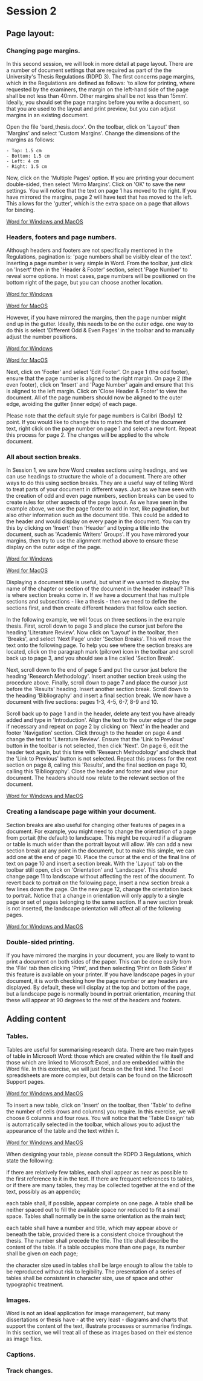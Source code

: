 # Session 2
## Page layout:

### Changing page margins.
In this second session, we will look in more detail at page layout. There are a number of document settings that are required as part of the the University's Thesis Regulations (RDPD 3). The first concerns page margins, which in the Regulations are defined as follows: 'to allow for printing, where requested by the examiners, the margin on the left-hand side of the page shall be not less than 40mm. Other margins shall be not less than 15mm'. Ideally, you should set the page margins before you write a document, so that you are used to the layout and print preview, but you can adjust margins in an existing document.

Open the file 'bard_thesis.docx'. On the toolbar, click on 'Layout' then 'Margins' and select 'Custom Margins'. Change the dimensions of the margins as follows:

```
- Top: 1.5 cm
- Bottom: 1.5 cm
- Left: 4 cm
- Right: 1.5 cm
```

Now, click on the 'Multiple Pages' option. If you are printing your document double-sided, then select 'Mirro Margins'. Click on 'OK' to save the new settings. You will notice that the text on page 1 has moved to the right. If you have mirrored the margins, page 2 will have text that has moved to the left. This allows for the 'gutter', which is the extra space on a page that allows for binding.

[Word for Windows and MacOS](https://support.microsoft.com/en-us/office/change-the-margins-in-your-word-document-c95c1ea1-70b1-4dde-a1da-f5aa2042c829)

### Headers, footers and page numbers.
Although headers and footers are not specifically mentioned in the Regulations, pagination is: 'page numbers shall be visibly clear of the text'. Inserting a page number is very simple in Word. From the toolbar, just click on 'Insert' then in the 'Header & Footer' section, select 'Page Number' to reveal some options. In most cases, page numbers will be positioned on the bottom right of the page, but you can choose another location.

[Word for Windows](https://support.microsoft.com/en-us/office/insert-page-numbers-9f366518-0500-4b45-903d-987d3827c007#ID0EDBD=Windows)

[Word for MacOS](https://support.microsoft.com/en-us/office/insert-page-numbers-9f366518-0500-4b45-903d-987d3827c007#ID0EDBD=macOS)

However, if you have mirrored the margins, then the page number might end up in the gutter. Ideally, this needs to be on the outer edge. one way to do this is select 'Different Odd & Even Pages' in the toolbar and to manually adjust the number positions.

[Word for Windows](https://support.microsoft.com/en-us/office/create-different-headers-or-footers-for-odd-and-even-pages-c1b99d1a-38b1-40ff-8338-4897b89be2ef)

[Word for MacOS](https://support.microsoft.com/en-us/office/create-different-headers-or-footers-for-odd-and-even-pages-c1b99d1a-38b1-40ff-8338-4897b89be2ef#ID0EDBD=macOS)

Next, click on 'Footer' and select 'Edit Footer'. On page 1 (the odd footer), ensure that the page number is aligned to the right margin. On page 2 (the even footer), click on 'Insert' and  'Page Number' again and ensure that this is aligned to the left margin. Click on 'Close Header & Footer' to view the document. All of the page numbers should now be aligned to the outer edge, avoiding the gutter (inner edge) of each page.

Please note that the default style for page numbers is Calibri (Body) 12 point. If you would like to change this to match the font of the document text, right click on the page number on page 1 and select a new font. Repeat this process for page 2. The changes will be applied to the whole document. 

### All about section breaks.
In Session 1, we saw how Word creates sections using headings, and we can use headings to structure the whole of a document. There are other ways to do this using section breaks. They are a useful way of telling Word to treat parts of your document in different ways. Just as we have seen with the creation of odd and even page numbers, section breaks can be used to create rules for other aspects of the page layout. As we have seen in the example above, we use the page footer to add in text, like pagination, but also other information such as the document title. This could be added to the header and would display on every page in the document. You can try this by clicking on 'Insert' then 'Header' and typing a title into the document, such as 'Academic Writers' Groups'. If you have mirrored your margins, then try to use the alignment method above to ensure these display on the outer edge of the page.

[Word for Windows](https://support.microsoft.com/en-us/office/insert-a-header-or-footer-b87ee4df-abc1-41f8-995b-b39f6d99c7ed)

[Word for MacOS](https://support.microsoft.com/en-us/office/insert-a-header-or-footer-b87ee4df-abc1-41f8-995b-b39f6d99c7ed#ID0EDBD=macOS)

Displaying a document title is useful, but what if we wanted to display the name of the chapter or section of the document in the header instead? This is where section breaks come in. If we have a document that has multiple sections and subsections - like a thesis - then we need to define the sections first, and then create different headers that follow each section.

In the following example, we will focus on three sections in the example thesis. First, scroll down to page 3 and place the cursor just before the heading 'Literature Review'. Now click on 'Layout' in the toolbar, then 'Breaks', and select 'Next Page' under 'Section Breaks'. This will move the text onto the following page. To help you see where the section breaks are located, click on the paragraph mark (pilcrow) icon in the toolbar and scroll back up to page 3, and you should see a line called 'Section Break'.

Next, scroll down to the end of page 5 and put the cursor just before the heading 'Research Methodology'. Insert another section break using the procedure above. Finally, scroll down to page 7 and place the cursor just before the 'Results' heading. Insert another section break. Scroll down to the heading 'Bibliography' and insert a final section break. We now have a document with five sections: pages 1-3, 4-5, 6-7, 8-9 and 10.

Scroll back up to page 1 and in the header, delete any text you have already added and type in 'Introduction'. Align the text to the outer edge of the page if necessary and repeat on page 2 by clicking on 'Next' in the header and footer 'Navigation' section. Click through to the header on page 4 and change the text to 'Literature Review'. Ensure that the 'Link to Previous' button in the toolbar is not selected, then click 'Next'. On page 6, edit the header text again, but this time with 'Research Methodology' and check that the 'Link to Previous' button is not selected. Repeat this process for the next section on page 8, calling this 'Results', and the final section on page 10, calling this 'Bibliography'. Close the header and footer and view your document. The headers should now relate to the relevant section of the document.

[Word for Windows and MacOS](https://support.microsoft.com/en-us/office/configure-headers-and-footers-for-different-sections-of-a-document-94332643-a6e9-46aa-ab29-064f1d356db6)

### Creating a landscape page within your document.
Section breaks are also useful for changing other features of pages in a document. For example, you might need to change the orientation of a page from portait (the default) to landscape. This might be required if a diagram or table is much wider than the portrait layout will allow. We can add a new section break at any point in the document, but to make this simple, we can add one at the end of page 10. Place the cursor at the end of the final line of text on page 10 and insert a section break. With the 'Layout' tab on the toolbar still open, click on 'Orientation' and 'Landscape'. This should change page 11 to landscape without affecting the rest of the document. To revert back to portrait on the following page, insert a new section break a few lines down the page. On the new page 12, change the orientation back to portrait. Notice that a change in orientation will only apply to a single page or set of pages belonging to the same section. If a new section break is not inserted, the landscape orientation will affect all of the following pages.

[Word for Windows and MacOS](https://support.microsoft.com/en-us/office/use-section-breaks-to-change-the-layout-or-formatting-in-one-section-of-your-document-4cdfa638-3ea9-434a-8034-bf1e4274c450)

### Double-sided printing.
If you have mirrored the margins in your document, you are likely to want to print a document on both sides of the paper. This can be done easily from the 'File' tab then clicking 'Print', and then selecting 'Print on Both Sides' if this feature is available on your printer. If you have landscape pages in your document, it is worth checking how the page number or any headers are displayed. By default, these will display at the top and bottom of the page, but a landscape page is normally bound in portrait orientation, meaning that these will appear at 90 degrees to the rest of the headers and footers.

## Adding content
### Tables.
Tables are useful for summarising research data. There are two main types of table in Microsoft Word: those which are created within the file itself and those which are linked to Microsoft Excel, and are embedded within the Word file. In this exercise, we will just focus on the first kind. The Excel spreadsheets are more complex, but details can be found on the Microsoft Support pages.

[Word for Windows and MacOS](https://support.microsoft.com/en-us/office/insert-a-chart-from-an-excel-spreadsheet-into-word-0b4d40a5-3544-4dcd-b28f-ba82a9b9f1e1)

To insert a new table, click on 'Insert' on the toolbar, then 'Table' to define the number of cells (rows and columns) you require. In this exercise, we will choose 6 columns and four rows. You will notice that the 'Table Design' tab is automatically selected in the toolbar, which allows you to adjust the appearance of the table and the text within it.

[Word for Windows and MacOS](https://support.microsoft.com/en-us/office/insert-a-table-a138f745-73ef-4879-b99a-2f3d38be612a)

When designing your table, please consult the RDPD 3 Regulations, which state the following:

>
if there are relatively few tables, each shall appear as near as possible to the first reference to it in the text. If there are frequent references to tables, or if there are many tables, they may be collected together at the end of the text, possibly as an appendix;

each table shall, if possible, appear complete on one page. A table shall be neither spaced out to fill the available space nor reduced to fit a small space. Tables shall normally be in the same orientation as the main text;

each table shall have a number and title, which may appear above or beneath the table, provided there is a consistent choice throughout the thesis. The number shall precede the title. The title shall describe the content of the table. If a table occupies more than one page, its number shall be given on each page;

the character size used in tables shall be large enough to allow the table to be reproduced without risk to legibility. The presentation of a series of tables shall be consistent in character size, use of space and other typographic treatment.
>

### Images.
Word is not an ideal application for image management, but many dissertations or thesis have - at the very least - diagrams and charts that support the content of the text, illustrate processes or summarise findings. In this section, we will treat all of these as images based on their existence as image files. 

### Captions.


### Track changes.
